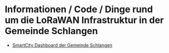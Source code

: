 # Informationen / Code / Dinge rund um die LoRaWAN Infrastruktur in der Gemeinde Schlangen

* [SmartCity Dashboard der Gemeinde Schlangen
](https://iot.ww-netz.com/dashboard/7a836ed0-9a4c-11ee-8d0c-fb1e41a66d7f?publicId=6d8eef60-9a4c-11ee-8d0c-fb1e41a66d7f)

